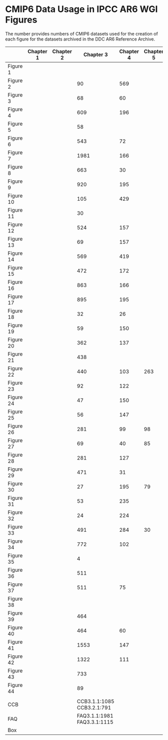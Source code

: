 # CMIP6 Data Usage in IPCC AR6 WGI Figures

The number provides numbers of CMIP6 datasets used for the creation of each figure for the datasets archived in the DDC AR6 Reference Archive.

| |	Chapter  1	 | Chapter  2	| Chapter  3	| Chapter  4	| Chapter  5	| Chapter  6	| Chapter  7	| Chapter  8	| Chapter  9	| Chapter  10	| Chapter  11 | 
| ----- | ----- | ----- | ----- | ----- | ----- | ----- | ----- | ----- | ----- | ----- | ----- |
| Figure  1	| | | 			| 	| 	| 	| 	| 	| 	| 	|     | 
| Figure  2	| | | 		90	| 569	| 	| 	| 	| 	| 	| 	|     | 
| Figure  3	| | | 		68	| 60	| 	| 	| 	| 	| 140	| 	| 295 | 
| Figure  4	| | | 		609	| 196	| 	| 137	| 	| 	| 123	| 	|     | 
| Figure  5	| | | 		58	| 	| 	| 	| 	| 	| 74	| 	|     | 
| Figure  6	| | | 		543	| 72	| 	| 	| 	| 	| 296	| 107	|     | 
| Figure  7	| | | 		1981	| 166	| 	| 	| 	| 271	| 57	| 55	|     | 
| Figure  8	| | | 		663	| 30	| 	| 	| 	| 270	| 	| 	|     | 
| Figure  9	| | | 		920	| 195	| 	| 7	| 	| 	| 	| 	|     | 
| Figure  10	| | | 		105	| 429	| 	| 28	| 	| 	| 8	| 	|     | 
| Figure  11	| | | 		30	| 	| 	| 28	| 	| 271	| 138	| 125	| 425 | 
| Figure  12	| | | 		524	| 157	| 	| 	| 	| 	| 146	| 99	|     | 
| Figure  13	| | | 		69	| 157	| 	| 24	| 	| 404	| 1985	| 99	|     | 
| Figure  14	| | | 		569	| 419	| 	| 16	| 	| 76	| 	| 270	|     | 
| Figure  15	| | | 		472	| 172	| 	| 	| 	| 124	| 1985	| 235	|     | 
| Figure  16	| | | 		863	| 166	| 	| 	| 	| 291	| 	| 	| 319 | 
| Figure  17	| | | 		895	| 195	| 	| 	| 	| 153	| 	| 	|     | 
| Figure  18	| | | 		32	| 26	| 	| 	| 	| 131	| 	| 336	| 338 | 
| Figure  19	| | | 		59	| 150	| 	| 	| 	| 	| 	| 193	| 502 | 
| Figure  20	| | | 		362	| 137	| 	| 74	| 	| 	| 	| 176	|     | 
| Figure  21	| | | 		438	| 	| 	| 369	| 	| 181	| 	| 268	|     | 
| Figure  22	| | | 		440	| 103	| 263	| 	| 	| 97	| 170	| 	|     | 
| Figure  23	| | | 		92	| 122	| 	| 	| 	| 	| 	| 	|     | 
| Figure  24	| | | 		47	| 150	| 	| 	| 	| 	| 101	| 	|     | 
| Figure  25	| | | 		56	| 147	| 	| 	| 	| 52	| 	| 	|     | 
| Figure  26	| | | 		281	| 99	| 98	| 	| 	| 263	| 	| 	|     | 
| Figure  27	| | | 		69	| 40	| 85	| 	| 	| 	| 	| 	|     | 
| Figure  28	| | | 		281	| 127	| 	| 	| 	| 	| 	| 	|     | 
| Figure  29	| | | 		471	| 31	| 	| 	| 	| 	| 	| 	|     | 
| Figure  30	| | | 		27	| 195	| 79	| 	| 	| 	| 	| 	|     | 
| Figure  31	| | | 		53	| 235	| 	| 	| 	| 	| 	| 	|     | 
| Figure  32	| | | 		24	| 224	| 	| 	| 	| 	| 	| 	|     | 
| Figure  33	| | | 		491	| 284	| 30	| 	| 	| 	| 	| 	|     | 
| Figure  34	| | | 		772	| 102	| 	| 	| 	| 	| 	| 	|     | 
| Figure  35	| | | 		4	| 	| 	| 	| 	| 	| 	| 	|     | 
| Figure  36	| | | 		511	| 	| 	| 	| 	| 	| 	| 	|     | 
| Figure  37	| | | 		511	| 75	| 	| 	| 	| 	| 	| 	|     | 
| Figure  38	| | | 			| 	| 	| 	| 	| 	| 	| 	|     | 
| Figure  39	| | | 		464	| 	| 	| 	| 	| 	| 	| 	|     | 
| Figure  40	| | | 		464	| 60	| 	| 	| 	| 	| 	| 	|     | 
| Figure  41	| | | 		1553	| 147	| 	| 	| 	| 	| 	| 	|     | 
| Figure  42	| | | 		1322	| 111	| 	| 	| 	| 	| 	| 	|     | 
| Figure  43	| | | 		733	| 	| 	| 	| 	| 	| 	| 	|     | 
| Figure  44	| | | 		89	| 	| 	| 	| 	| 	| 	| 	|     | 
|  |  |  |  |  |  |  |  |  |  |  |  |
| CCB		| | | 	CCB3.1.1:1085 CCB3.2.1:791	| 	| 	| CCB6.1.1:328	| 	| 	| 	| CCB10.4.1:124	|  CCB11.1.3:379   | 
| FAQ		| | | 	FAQ3.1.1:1981 FAQ3.3.1:1115	| 	| 	| 	| 	| 	| 	| 	|   FAQ11.1.1:259  | 
| Box		| | | 			| 	| 	| 	|   	| Box8.2.1:157	|     |    |    |	

